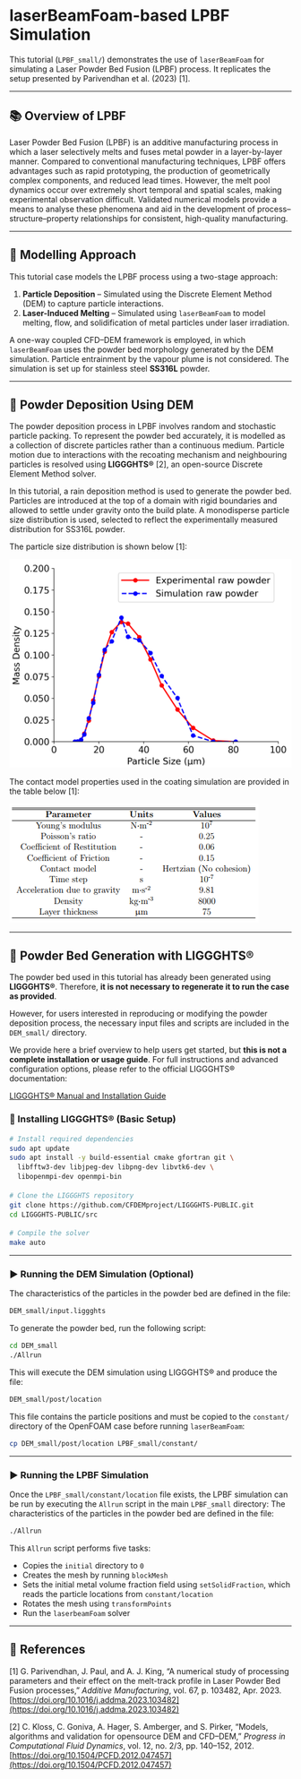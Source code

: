 
# laserBeamFoam-based LPBF Simulation

This tutorial (`LPBF_small/`) demonstrates the use of `laserBeamFoam` for
simulating a Laser Powder Bed Fusion (LPBF) process. It replicates the setup
presented by Parivendhan et al. (2023) [1].

---

## 📚 Overview of LPBF

Laser Powder Bed Fusion (LPBF) is an additive manufacturing process in which a
laser selectively melts and fuses metal powder in a layer-by-layer manner.
Compared to conventional manufacturing techniques, LPBF offers advantages
such as rapid prototyping, the production of geometrically complex components,
and reduced lead times. However, the melt pool dynamics occur over extremely
short temporal and spatial scales, making experimental observation difficult.
Validated numerical models provide a means to analyse these phenomena and aid
in the development of process–structure–property relationships for consistent,
high-quality manufacturing.

---

## 🧩 Modelling Approach

This tutorial case models the LPBF process using a two-stage approach:

1. **Particle Deposition** – Simulated using the Discrete Element Method (DEM)
to capture particle interactions.
2. **Laser-Induced Melting** – Simulated using `laserBeamFoam` to model
melting, flow, and solidification of metal particles under laser irradiation.

A one-way coupled CFD–DEM framework is employed, in which `laserBeamFoam` uses
the powder bed morphology generated by the DEM simulation. Particle
entrainment by the vapour plume is not considered. The simulation is set up
for stainless steel **SS316L** powder.

---

## 🔹 Powder Deposition Using DEM

The powder deposition process in LPBF involves random and stochastic particle
packing. To represent the powder bed accurately, it is modelled as a
collection of discrete particles rather than a continuous medium. Particle
motion due to interactions with the recoating mechanism and neighbouring
particles is resolved using **LIGGGHTS®** [2], an open-source Discrete Element
Method solver.

In this tutorial, a rain deposition method is used to generate the powder bed.
Particles are introduced at the top of a domain with rigid boundaries and
allowed to settle under gravity onto the build plate. A monodisperse particle
size distribution is used, selected to reflect the experimentally measured
distribution for SS316L powder.

The particle size distribution is shown below [1]:

![Particle Size Distribution](media/PSD.PNG)

The contact model properties used in the coating simulation are provided in
the table below [1]:

![Contact Model Parameters](media/ContactParameters.PNG)

---

## 🧱 Powder Bed Generation with LIGGGHTS®

The powder bed used in this tutorial has already been generated
using **LIGGGHTS®**. Therefore, **it is not necessary to regenerate it to
run the case as provided**.

However, for users interested in reproducing or modifying the powder
deposition process, the necessary input files and scripts are included in the
`DEM_small/` directory.

We provide here a brief overview to help users get started, but **this is not
a complete installation or usage guide**. For full instructions and advanced
configuration options, please refer to the official LIGGGHTS® documentation:

[LIGGGHTS® Manual and Installation Guide](https://www.cfdem.com/media/DEM/docu/Manual.html)

### 🔧 Installing LIGGGHTS® (Basic Setup)

```bash
# Install required dependencies
sudo apt update
sudo apt install -y build-essential cmake gfortran git \
  libfftw3-dev libjpeg-dev libpng-dev libvtk6-dev \
  libopenmpi-dev openmpi-bin
  
# Clone the LIGGGHTS repository
git clone https://github.com/CFDEMproject/LIGGGHTS-PUBLIC.git
cd LIGGGHTS-PUBLIC/src

# Compile the solver
make auto
```

---

### ▶️ Running the DEM Simulation (Optional)

The characteristics of the particles in the powder bed are defined in the file:

```bash
DEM_small/input.liggghts
```

To generate the powder bed, run the following script:

```bash
cd DEM_small
./Allrun
```

This will execute the DEM simulation using LIGGGHTS® and produce the file:

```bash
DEM_small/post/location
```

This file contains the particle positions and must be copied to the `constant/`
directory of the OpenFOAM case before running `laserBeamFoam`:

```bash
cp DEM_small/post/location LPBF_small/constant/
```

---

### ▶️ Running the LPBF Simulation

Once the `LPBF_small/constant/location` file exists, the LPBF simulation can be
 run by executing the `Allrun` script in the main `LPBF_small` directory:
The characteristics of the particles in the powder bed are defined in the file:

```bash
./Allrun
```

This `Allrun` script performs five tasks:

- Copies the `initial` directory to `0`
- Creates the mesh by running `blockMesh`
- Sets the initial metal volume fraction field using `setSolidFraction`, which
  reads the particle locations from `constant/location`
- Rotates the mesh using `transformPoints`
- Run the `laserbeamFoam` solver

---

## 📖 References

[1] G. Parivendhan, J. Paul, and A. J. King, “A numerical study of processing
parameters and their effect on the melt-track profile in Laser Powder Bed
Fusion processes,” *Additive Manufacturing*, vol. 67, p. 103482, Apr. 2023.
[https://doi.org/10.1016/j.addma.2023.103482](https://doi.org/10.1016/j.addma.2023.103482)

[2] C. Kloss, C. Goniva, A. Hager, S. Amberger, and S. Pirker, “Models,
algorithms and validation for opensource DEM and CFD–DEM,” *Progress in
Computational Fluid Dynamics*, vol. 12, no. 2/3, pp. 140–152, 2012.
 [https://doi.org/10.1504/PCFD.2012.047457](https://doi.org/10.1504/PCFD.2012.047457)
